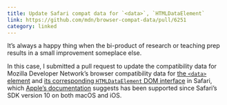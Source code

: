 ```yaml
---
title: Update Safari compat data for `<data>`, `HTMLDataElement`
link: https://github.com/mdn/browser-compat-data/pull/6251
category: linked
---
```


It’s always a happy thing when the bi-product of research or teaching prep results in a small
improvement someplace else.

In this case, I submitted a pull request to update the compatibility data for Mozilla Developer
Network’s browser compatibility data for [the `<data>` element](https://developer.mozilla.org/en-US/docs/Web/HTML/Element/data)
and [its corresponding `HTMLDataElement` DOM interface](https://developer.mozilla.org/en-US/docs/Web/API/HTMLDataElement)
in Safari, which [Apple’s documentation](https://developer.apple.com/documentation/webkitjs/htmldataelement)
suggests has been supported since Safari’s SDK version 10 on both macOS and iOS.
